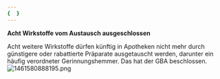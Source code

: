 ```yaml
---
{  }
---
```

**Acht Wirkstoffe vom Austausch ausgeschlossen** 

Acht weitere Wirkstoffe dürfen künftig in Apotheken nicht mehr durch günstigere oder rabattierte Präparate ausgetauscht werden, darunter ein häufig verordneter Gerinnungshemmer. Das hat der GBA beschlossen.
![1461580888195.png](http://localhost/admin/Assets/test/1461580888195.png)
